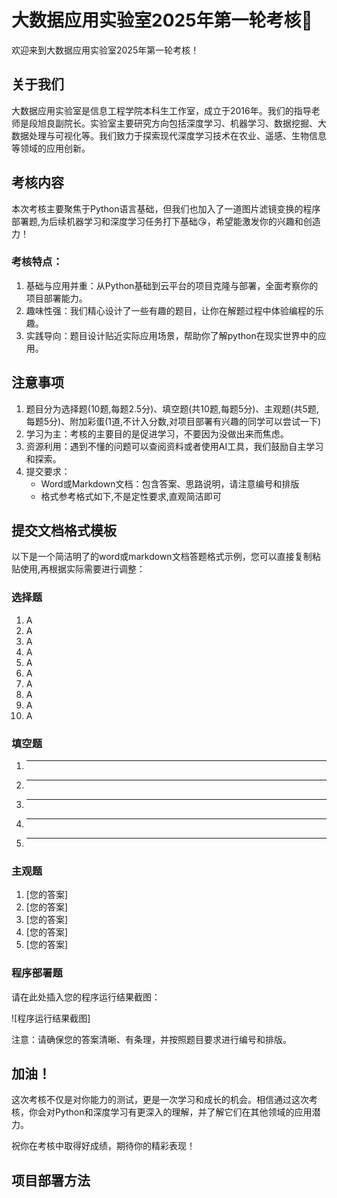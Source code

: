 # 大数据应用实验室2025年第一轮考核🤗

欢迎来到大数据应用实验室2025年第一轮考核！

## 关于我们

大数据应用实验室是信息工程学院本科生工作室，成立于2016年。我们的指导老师是段旭良副院长。实验室主要研究方向包括深度学习、机器学习、数据挖掘、大数据处理与可视化等。我们致力于探索现代深度学习技术在农业、遥感、生物信息等领域的应用创新。

## 考核内容

本次考核主要聚焦于Python语言基础，但我们也加入了一道图片滤镜变换的程序部署题,为后续机器学习和深度学习任务打下基础😘，希望能激发你的兴趣和创造力！

### 考核特点：

1. 基础与应用并重：从Python基础到云平台的项目克隆与部署，全面考察你的项目部署能力。
2. 趣味性强：我们精心设计了一些有趣的题目，让你在解题过程中体验编程的乐趣。
3. 实践导向：题目设计贴近实际应用场景，帮助你了解python在现实世界中的应用。

## 注意事项

1. 题目分为选择题(10题,每题2.5分)、填空题(共10题,每题5分)、主观题(共5题,每题5分)、附加彩蛋(1道,不计入分数,对项目部署有兴趣的同学可以尝试一下)
2. 学习为主：考核的主要目的是促进学习，不要因为没做出来而焦虑。
3. 资源利用：遇到不懂的问题可以查阅资料或者使用AI工具，我们鼓励自主学习和探索。
4. 提交要求：
   - Word或Markdown文档：包含答案、思路说明，请注意编号和排版
   - 格式参考格式如下,不是定性要求,直观简洁即可

## 提交文档格式模板

以下是一个简洁明了的word或markdown文档答题格式示例，您可以直接复制粘贴使用,再根据实际需要进行调整：

### 选择题

1. A
2. A
3. A
4. A
5. A
6. A
7. A
8. A
9. A
10. A

### 填空题
1. _______________
2. _______________
3. _______________
4. _______________
5. _______________

### 主观题
1. [您的答案]
2. [您的答案]
3. [您的答案]
4. [您的答案]
5. [您的答案]

### 程序部署题
请在此处插入您的程序运行结果截图：

![程序运行结果截图]

注意：请确保您的答案清晰、有条理，并按照题目要求进行编号和排版。

## 加油！

这次考核不仅是对你能力的测试，更是一次学习和成长的机会。相信通过这次考核，你会对Python和深度学习有更深入的理解，并了解它们在其他领域的应用潜力。

祝你在考核中取得好成绩，期待你的精彩表现！

## 项目部署方法

